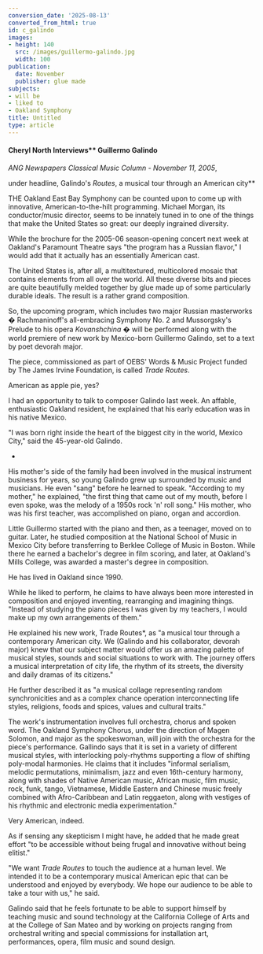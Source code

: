 ```yaml
---
conversion_date: '2025-08-13'
converted_from_html: true
id: c_galindo
images:
- height: 140
  src: /images/guillermo-galindo.jpg
  width: 100
publication:
  date: November
  publisher: glue made
subjects:
- will be
- liked to
- Oakland Symphony
title: Untitled
type: article
---
```


#### Cheryl North Interviews** Guillermo Galindo

*ANG Newspapers Classical Music Column - November 11, 2005*,

 under headline, Galindo's *Routes*, a musical tour through an American city**

THE Oakland East Bay Symphony can be counted upon to come up with innovative, American-to-the-hilt programming. Michael Morgan, its conductor/music director, seems to be innately tuned in to one of the things that make the United States so great: our deeply ingrained diversity.

While the brochure for the 2005-06 season-opening concert next week at Oakland's Paramount Theatre says "the program has a Russian flavor," I would add that it actually has an essentially American cast.

The United States is, after all, a multitextured, multicolored mosaic that contains elements from all over the world. All these diverse bits and pieces are quite beautifully melded together by glue made up of some particularly durable ideals. The result is a rather grand composition.

So, the upcoming program, which includes two major Russian masterworks � Rachmaninoff's all-embracing Symphony No. 2 and Mussorgsky's Prelude to his opera *Kovanshchina* � will be performed along with the world premiere of new work by Mexico-born Guillermo Galindo, set to a text by poet devorah major.

The piece, commissioned as part of OEBS' Words & Music Project funded by The James Irvine Foundation, is called *Trade Routes*.

 American as apple pie, yes?

I had an opportunity to talk to composer Galindo last week.
An affable, enthusiastic Oakland resident, he explained that his early education was in his native Mexico.

"I was born right inside the heart of the biggest city in the world, Mexico City," said the 45-year-old Galindo.

*

His mother's side of the family had been involved in the musical instrument business for years, so young Galindo grew up surrounded by music and musicians. He even "sang" before he learned to speak. "According to my mother," he explained, "the first thing that came out of my mouth, before I even spoke, was the melody of a 1950s rock 'n' roll song."
His mother, who was his first teacher, was accomplished on piano, organ and accordion.

Little Guillermo started with the piano and then, as a teenager, moved on to guitar. Later, he studied composition at the National School of Music in Mexico City before transferring to Berklee College of Music in Boston. While there he earned a bachelor's degree in film scoring, and later, at Oakland's Mills College, was awarded a master's degree in composition.

He has lived in Oakland since 1990.

While he liked to perform, he claims to have always been more interested in composition and enjoyed inventing, rearranging and imagining things. "Instead of studying the piano pieces I was given by my teachers, I would make up my own arrangements of them."

He explained his new work, Trade Routes*, as "a musical tour through a contemporary American city. We (Galindo and his collaborator, devorah major) knew that our subject matter would offer us an amazing palette of musical styles, sounds and social situations to work with. The journey offers a musical interpretation of city life, the rhythm of its streets, the diversity and daily dramas of its citizens."

He further described it as "a musical collage representing random synchronicities and as a complex chance operation interconnecting life styles, religions, foods and spices, values and cultural traits."

The work's instrumentation involves full orchestra, chorus and spoken word. The Oakland Symphony Chorus, under the direction of Magen Solomon, and major as the spokeswoman, will join with the orchestra for the piece's performance.
Gallindo says that it is set in a variety of different musical styles, with interlocking poly-rhythms supporting a flow of shifting poly-modal harmonies. He claims that it includes "informal serialism, melodic permutations, minimalism, jazz and even 16th-century harmony, along with shades of Native American music, African music, film music, rock, funk, tango, Vietnamese, Middle Eastern and Chinese music freely combined with Afro-Caribbean and Latin reggaeton, along with vestiges of his rhythmic and electronic media experimentation."

Very American, indeed.

As if sensing any skepticism I might have, he added that he made great effort "to be accessible without being frugal and innovative without being elitist."

"We want *Trade Routes* to touch the audience at a human level. We intended it to be a contemporary musical American epic that can be understood and enjoyed by everybody. We hope our audience to be able to take a tour with us," he said.

Galindo said that he feels fortunate to be able to support himself by teaching music and sound technology at the California College of Arts and at the College of San Mateo and by working on projects ranging from orchestral writing and special commissions for installation art, performances, opera, film music and sound design.

